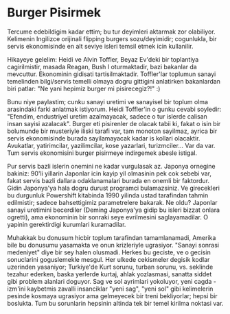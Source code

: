 # Burger Pisirmek

Tercume edebildigim kadar ettim; bu tur deyimleri aktarmak zor olabiliyor. Kelimenin Ingilizce orijinali flipping burgers sozu/deyimidir; cogunlukla, bir servis ekonomisinde en alt seviye isleri temsil etmek icin kullanilir.

Hikayeye gelelim: Heidi ve Alvin Toffler, Beyaz Ev'deki bir toplantiya cagirilmistir, masada Reagan, Bush I oturmaktadir, bazi bakanlar da mevcuttur. Ekonominin gidisati tartisilmaktadir. Toffler'lar toplumun sanayi temelinden bilgi/servis temelli olmaya dogru gittigini anlatirken bakanlardan biri patlar: "Ne yani hepimiz burger mi pisirecegiz?!" :)

Bunu niye paylastim; cunku sanayi uretimi ve sanayisel bir toplum olma arasindaki farki anlatmak istiyorum. Heidi Toffler'in o gunku cevabi soyledir: "Efendim, endustriyel uretim azalmayacak, sadece o tur islerde calisan insan sayisi azalacak". Burger eti pisirenler de olacak tabii ki, fakat o isin bir bolumunde bir musteriyle iliski tarafi var, tam monoton sayilmaz, ayrica bir servis ekonomisinde burada sayilamayacak kadar is kollari olacaktir. Avukatlar, yatirimcilar, yazilimcilar, kose yazarlari, turizmciler... Var da var. Tum servis ekonomisini burger pisirmeye indirgemek abesle istigal.

Pur servis bazli islerin onemini ne kadar vurgulasak az. Japonya ornegine bakiniz: 90'li yillarin Japonlar icin kayip yil olmasinin pek cok sebebi var, fakat servis bazli dallara odaklanamalari burada en onemli bir faktordur. Gidin Japonya'ya hala dogru durust programci bulamazsiniz. Ve girecekleri bu durgunluk Powershift kitabinda 1990 yilinda ustad tarafindan tahmin edilmistir; sadece bahsettigimiz parametrelere bakarak. Ne oldu? Japonlar sanayi uretimini becerdiler (Deming Japonya'ya gidip bu isleri bizzat onlara ogretti), ama ekonominin bir sonraki seye evrilmesini saglayamadilar. O yapinin gerektirdigi kurumlari kuramadilar.

Muhakkak bu donusum hicbir toplum tarafindan tamamlanamadi, Amerika bile bu donusumu yasamakta ve onun krizleriyle ugrasiyor. "Sanayi sonrasi medeniyet" diye bir sey halen olusmadi. Herkes bu geciste, ve o gecisin sonuclarini goguslemekle mesgul. Her ulkede cekismeler degisik kodlar uzerinden yasaniyor; Turkiye'de Kurt sorunu, turban sorunu, vs. seklinde tezahur ederken, baska yerlerde kurtaj, ahlak yozlasmasi, sanatta siddet gibi problem alanlari doguyor. Sag ve sol ayrimlari yokoluyor, yeni cagda -izm'ini kaybetmis zavalli insanciklar "yeni sag", "yeni sol" gibi kelimelerin pesinde kosmaya ugrasiyor ama gelmeyecek bir treni bekliyorlar; hepsi bir boslukta. Tum bu sorunlarin hepsinin altinda tek bir temel kirilma noktasi var.
